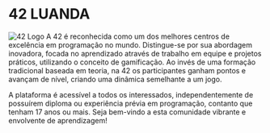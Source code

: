 # 42 LUANDA
![42 Logo](url_da_imagem_no_repositório)
A 42 é reconhecida como um dos melhores centros de excelência em programação no mundo. Distingue-se por sua abordagem inovadora, focada no aprendizado através de trabalho em equipe e projetos práticos, utilizando o conceito de gamificação. Ao invés de uma formação tradicional baseada em teoria, na 42 os participantes ganham pontos e avançam de nível, criando uma dinâmica semelhante a um jogo.

A plataforma é acessível a todos os interessados, independentemente de possuírem diploma ou experiência prévia em programação, contanto que tenham 17 anos ou mais. Seja bem-vindo a esta comunidade vibrante e envolvente de aprendizagem!
